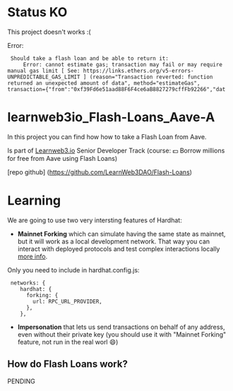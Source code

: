 # Status KO

This project doesn't works :( 

Error:
```
 Should take a flash loan and be able to return it:
     Error: cannot estimate gas; transaction may fail or may require manual gas limit [ See: https://links.ethers.org/v5-errors-UNPREDICTABLE_GAS_LIMIT ] (reason="Transaction reverted: function returned an unexpected amount of data", method="estimateGas", transaction={"from":"0xf39Fd6e51aad88F6F4ce6aB8827279cffFb92266","dat
```

# learnweb3io_Flash-Loans_Aave-A
In this project you can find how how to take a Flash Loan from Aave. 

Is part of [Learnweb3.io](https://learnweb3.io/courses) Senior Developer Track (course: 💵 Borrow millions for free from Aave using Flash Loans)

[repo github] (https://github.com/LearnWeb3DAO/Flash-Loans)

# Learning

We are going to use two very intersting features of Hardhat:

-   **Mainnet Forking** which can simulate having the same state as mainnet, but it will work as a local development network. That way you can interact with deployed protocols and test complex interactions locally [more info](https://hardhat.org/hardhat-network/guides/mainnet-forking.html).

Only you need to include in hardhat.config.js:
```
 networks: {
    hardhat: {
      forking: {
        url: RPC_URL_PROVIDER,
      },
    },

```

-   **Impersonation**  that lets us send transactions on behalf of any address, even without their private key (you should use it with "Mainnet Forking" feature, not run in the real worl 😄)

## How do Flash Loans work?

PENDING
